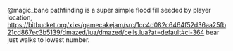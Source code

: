 @magic_bane pathfinding is a super simple flood fill seeded by player location, https://bitbucket.org/xixs/gamecakejam/src/1cc4d082c6464f52d36aa25fb21cd867ec3b5139/dmazed/lua/dmazed/cells.lua?at=default#cl-364 bear just walks to lowest number.